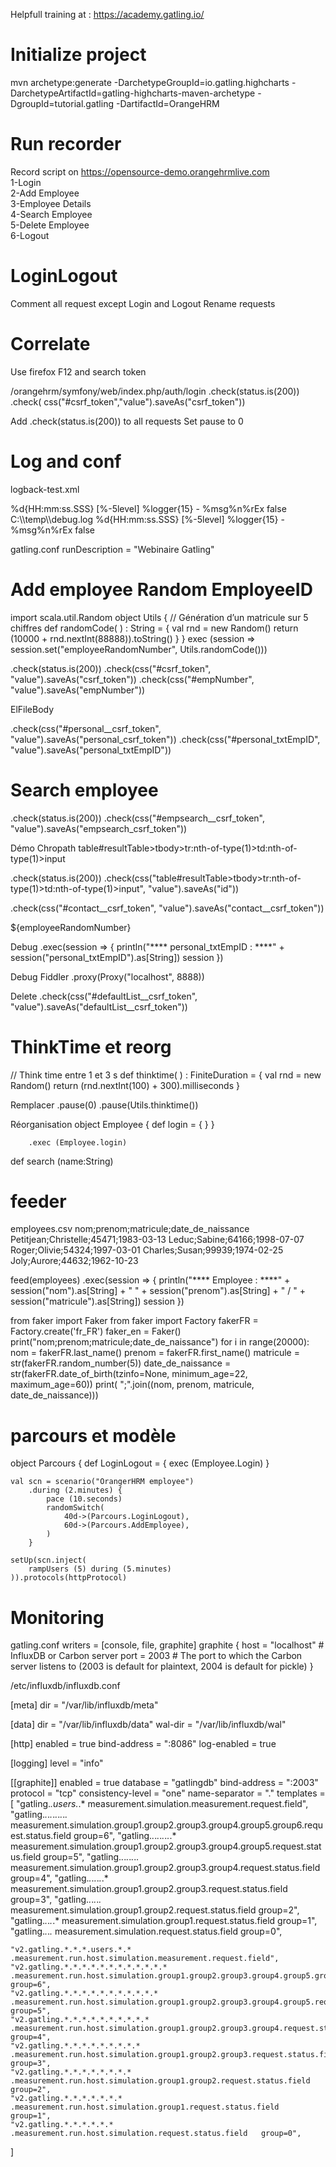 Helpfull training at : https://academy.gatling.io/

Initialize project
===================
mvn archetype:generate -DarchetypeGroupId=io.gatling.highcharts -DarchetypeArtifactId=gatling-highcharts-maven-archetype -DgroupId=tutorial.gatling -DartifactId=OrangeHRM

Run recorder
============ 
Record script on https://opensource-demo.orangehrmlive.com   
	1-Login   
	2-Add Employee   
	3-Employee Details   
	4-Search Employee   
	5-Delete Employee   
	6-Logout   

LoginLogout
============
Comment all request except Login and Logout
Rename requests

Correlate
===========
Use firefox F12 and search token

/orangehrm/symfony/web/index.php/auth/login
.check(status.is(200))
.check( css("#csrf_token","value").saveAs("csrf_token"))

Add .check(status.is(200)) to all requests
Set pause to 0

Log and conf
=====================
logback-test.xml
<?xml version="1.0" encoding="UTF-8"?>
<configuration>
    <appender name="CONSOLE" class="ch.qos.logback.core.ConsoleAppender">
        <encoder>
            <pattern>%d{HH:mm:ss.SSS} [%-5level] %logger{15} - %msg%n%rEx</pattern>
        </encoder>
        <immediateFlush>false</immediateFlush>
    </appender>
    <appender name="FILE" class="ch.qos.logback.core.FileAppender">
        <file>C:\\temp\\debug.log</file>
        <encoder>
            <pattern>%d{HH:mm:ss.SSS} [%-5level] %logger{15} - %msg%n%rEx</pattern>
        </encoder>
        <immediateFlush>false</immediateFlush>
    </appender>
    <!-- uncomment and set to DEBUG to log all failing HTTP requests -->
    <!-- uncomment and set to TRACE to log all HTTP requests -->
    <!--<logger name="io.gatling.http.engine.response" level="TRACE" />-->
    <root level="WARN">
        <appender-ref ref="CONSOLE" />
    </root>
</configuration>

gatling.conf
runDescription = "Webinaire Gatling"

Add employee Random EmployeeID
========================================
import scala.util.Random
object Utils {
// Génération d’un matricule sur 5 chiffres
    def randomCode( ) : String = {
      val rnd = new Random()
      return (10000 + rnd.nextInt(88888)).toString()
    }
}
exec (session => session.set("employeeRandomNumber", Utils.randomCode()))


.check(status.is(200))
.check(css("#csrf_token", "value").saveAs("csrf_token"))
.check(css("#empNumber", "value").saveAs("empNumber"))

ElFileBody

.check(css("#personal__csrf_token", "value").saveAs("personal_csrf_token"))
.check(css("#personal_txtEmpID", "value").saveAs("personal_txtEmpID"))


Search employee
==========================
.check(status.is(200))
.check(css("#empsearch__csrf_token", "value").saveAs("empsearch_csrf_token"))

Démo Chropath
table#resultTable>tbody>tr:nth-of-type(1)>td:nth-of-type(1)>input

.check(status.is(200))
.check(css("table#resultTable>tbody>tr:nth-of-type(1)>td:nth-of-type(1)>input", "value").saveAs("id"))



.check(css("#contact__csrf_token", "value").saveAs("contact__csrf_token"))

${employeeRandomNumber}

Debug 
.exec(session => {
     println("**** personal_txtEmpID : ****" + session("personal_txtEmpID").as[String]) session
})

Debug Fiddler
.proxy(Proxy("localhost", 8888))


Delete
.check(css("#defaultList__csrf_token", "value").saveAs("defaultList__csrf_token"))

ThinkTime et reorg
===================
// Think time entre 1 et 3 s
		def thinktime( ) : FiniteDuration = {
			val rnd = new Random()
			return (rnd.nextInt(100) + 300).milliseconds
		}

Remplacer 
.pause(0)
.pause(Utils.thinktime())

Réorganisation
	object Employee {
		def login = {
		}
	}

		.exec (Employee.login)
def search (name:String)


feeder
=======
employees.csv 
nom;prenom;matricule;date_de_naissance
Petitjean;Christelle;45471;1983-03-13
Leduc;Sabine;64166;1998-07-07
Roger;Olivie;54324;1997-03-01
Charles;Susan;99939;1974-02-25
Joly;Aurore;44632;1962-10-23


feed(employees)
.exec(session => {
     println("**** Employee  : ****" + session("nom").as[String] + " " + session("prenom").as[String] + " / " + session("matricule").as[String]) 
	 session
})



from faker import Faker
from faker import Factory
fakerFR = Factory.create('fr_FR')
faker_en = Faker()
print("nom;prenom;matricule;date_de_naissance")
for i in range(20000):
    nom = fakerFR.last_name()
    prenom = fakerFR.first_name()
    matricule = str(fakerFR.random_number(5))
    date_de_naissance = str(fakerFR.date_of_birth(tzinfo=None, minimum_age=22, maximum_age=60))
    print( ";".join((nom, prenom, matricule, date_de_naissance)))

parcours et modèle
====================
object Parcours {
      def LoginLogout = {
         exec (Employee.Login)
      }

	val scn = scenario("OrangerHRM employee")
		.during (2.minutes) {
			pace (10.seconds)
			randomSwitch(
				40d->(Parcours.LoginLogout),
				60d->(Parcours.AddEmployee),
			)
		}

	setUp(scn.inject(
		rampUsers (5) during (5.minutes)
	)).protocols(httpProtocol)

Monitoring
===========
gatling.conf
writers = [console, file, graphite]
graphite {
      host = "localhost"             # InfluxDB or Carbon server
      port = 2003                       # The port to which the Carbon server listens to (2003 is default for plaintext, 2004 is default for pickle)
    }

/etc/influxdb/influxdb.conf

[meta]
  dir = "/var/lib/influxdb/meta"

[data]
  dir = "/var/lib/influxdb/data"
  wal-dir = "/var/lib/influxdb/wal"
 
[http]
  enabled = true
  bind-address = ":8086"
  log-enabled = true
  
[logging]
  level = "info"

[[graphite]]
  enabled = true
  database = "gatlingdb"
  bind-address = ":2003"
  protocol = "tcp"
  consistency-level = "one"
  name-separator = "."
  templates = [
	"gatling.*.users.*.*      measurement.simulation.measurement.request.field",
	"gatling.*.*.*.*.*.*.*.*.*.*   measurement.simulation.group1.group2.group3.group4.group5.group6.request.status.field   group=6",
	"gatling.*.*.*.*.*.*.*.*.*   measurement.simulation.group1.group2.group3.group4.group5.request.status.field   group=5",
	"gatling.*.*.*.*.*.*.*.*   measurement.simulation.group1.group2.group3.group4.request.status.field   group=4",
	"gatling.*.*.*.*.*.*.*   measurement.simulation.group1.group2.group3.request.status.field   group=3",
	"gatling.*.*.*.*.*.*   measurement.simulation.group1.group2.request.status.field   group=2",
	"gatling.*.*.*.*.*   measurement.simulation.group1.request.status.field   group=1",
	"gatling.*.*.*.*   measurement.simulation.request.status.field   group=0",

	"v2.gatling.*.*.*.users.*.*      .measurement.run.host.simulation.measurement.request.field",
	"v2.gatling.*.*.*.*.*.*.*.*.*.*.*.*   .measurement.run.host.simulation.group1.group2.group3.group4.group5.group6.request.status.field   group=6",
	"v2.gatling.*.*.*.*.*.*.*.*.*.*.*   .measurement.run.host.simulation.group1.group2.group3.group4.group5.request.status.field   group=5",
	"v2.gatling.*.*.*.*.*.*.*.*.*.*   .measurement.run.host.simulation.group1.group2.group3.group4.request.status.field   group=4",
	"v2.gatling.*.*.*.*.*.*.*.*.*   .measurement.run.host.simulation.group1.group2.group3.request.status.field   group=3",
	"v2.gatling.*.*.*.*.*.*.*.*   .measurement.run.host.simulation.group1.group2.request.status.field   group=2",
	"v2.gatling.*.*.*.*.*.*.*   .measurement.run.host.simulation.group1.request.status.field   group=1",
	"v2.gatling.*.*.*.*.*.*   .measurement.run.host.simulation.request.status.field   group=0",
  ]


